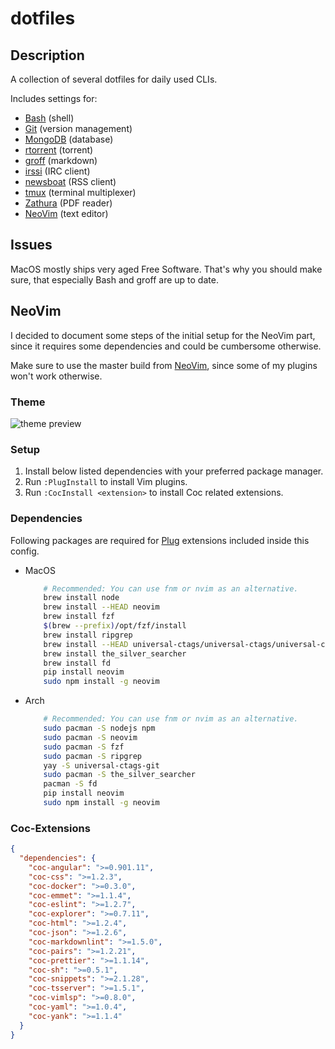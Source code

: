 # dotfiles

## Description

A collection of several dotfiles for daily used CLIs.

Includes settings for:

- [Bash](https://www.gnu.org/software/bash/) (shell)
- [Git](https://git-scm.com/) (version management)
- [MongoDB](https://www.mongodb.com/) (database)
- [rtorrent](https://github.com/rakshasa/rtorrent) (torrent)
- [groff](https://www.gnu.org/software/groff/) (markdown)
- [irssi](https://github.com/irssi/irssi) (IRC client)
- [newsboat](https://github.com/newsboat/newsboat) (RSS client)
- [tmux](https://github.com/tmux/tmux) (terminal multiplexer)
- [Zathura](https://wiki.archlinux.org/index.php/Zathura) (PDF reader)
- [NeoVim](https://neovim.io/) (text editor)

## Issues

MacOS mostly ships very aged Free Software. That's why you should make sure, that
especially Bash and groff are up to date.

## NeoVim

I decided to document some steps of the initial setup for the NeoVim part, since
it requires some dependencies and could be cumbersome otherwise.

Make sure to use the master build from [NeoVim](https://github.com/neovim/neovim/releases),
since some of my plugins won't work otherwise.

### Theme

![theme preview](https://i.imgur.com/D9nsARX.png)

### Setup

1. Install below listed dependencies with your preferred package manager.
2. Run `:PlugInstall` to install Vim plugins.
3. Run `:CocInstall <extension>` to install Coc related extensions.

### Dependencies

Following packages are required for [Plug](https://github.com/junegunn/vim-plug)
extensions included inside this config.

- MacOS

    ```bash
        # Recommended: You can use fnm or nvim as an alternative.
        brew install node
        brew install --HEAD neovim
        brew install fzf
        $(brew --prefix)/opt/fzf/install
        brew install ripgrep
        brew install --HEAD universal-ctags/universal-ctags/universal-ctags
        brew install the_silver_searcher
        brew install fd
        pip install neovim
        sudo npm install -g neovim
    ```

- Arch

    ```bash
        # Recommended: You can use fnm or nvim as an alternative.
        sudo pacman -S nodejs npm
        sudo pacman -S neovim
        sudo pacman -S fzf
        sudo pacman -S ripgrep
        yay -S universal-ctags-git
        sudo pacman -S the_silver_searcher
        pacman -S fd
        pip install neovim
        sudo npm install -g neovim
    ```

### Coc-Extensions

```json
{
  "dependencies": {
    "coc-angular": ">=0.901.11",
    "coc-css": ">=1.2.3",
    "coc-docker": ">=0.3.0",
    "coc-emmet": ">=1.1.4",
    "coc-eslint": ">=1.2.7",
    "coc-explorer": ">=0.7.11",
    "coc-html": ">=1.2.4",
    "coc-json": ">=1.2.6",
    "coc-markdownlint": ">=1.5.0",
    "coc-pairs": ">=1.2.21",
    "coc-prettier": ">=1.1.14",
    "coc-sh": ">=0.5.1",
    "coc-snippets": ">=2.1.28",
    "coc-tsserver": ">=1.5.1",
    "coc-vimlsp": ">=0.8.0",
    "coc-yaml": ">=1.0.4",
    "coc-yank": ">=1.1.4"
  }
}
```
